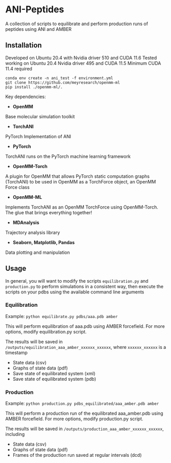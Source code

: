 # ANI-Peptides

A collection of scripts to equilibrate and perform production runs of peptides using ANI and AMBER

## Installation

Developed on Ubuntu 20.4 with Nvidia driver 510 and CUDA 11.6
Tested working on Ubuntu 20.4 Nvidia driver 495 and CUDA 11.5
Minimum CUDA 11.4 required

```
conda env create -n ani_test -f environment.yml
git clone https://github.com/meyresearch/openmm-ml
pip install ./openmm-ml/.
```

Key dependencies:

*   **OpenMM**

 Base molecular simulation toolkit

*   **TorchANI**

 PyTorch Implementation of ANI

*   **PyTorch**

 TorchANI runs on the PyTorch machine learning framework 

*   **OpenMM-Torch**

 A plugin for OpenMM that allows PyTorch static computation graphs (TorchANI) to be used in OpenMM as a TorchForce object, an OpenMM Force class 

*   **OpenMM-ML**

 Implements TorchANI as an OpenMM TorchForce using OpenMM-Torch. The glue that brings everything together!

*   **MDAnalysis**

 Trajectory analysis library

*   **Seaborn, Matplotlib, Pandas**

 Data plotting and manipulation

## Usage

In general, you will want to modify the scripts `equilibration.py` and `production.py` to perform simulations in a consistent way, then execute the scripts on your pdbs using the available command line arguments

### Equilibration

Example: `python equilibrate.py pdbs/aaa.pdb amber`

This will perform equilibration of aaa.pdb using AMBER forcefield. For more options, modify equilibration.py script.

The results will be saved in `/outputs/equilibration_aaa_amber_xxxxxx_xxxxxx`, where `xxxxxx_xxxxxx` is a timestamp
- State data (csv)
- Graphs of state data (pdf)
- Save state of equilibrated system (xml)
- Save state of equilibrated system (pdb)

### Production

Example: `python production.py pdbs_equilibrated/aaa_amber.pdb amber`

This will perform a production run of the equilibrated aaa_amber.pdb using AMBER forcefield. For more options, modify production.py script.

The results will be saved in `/outputs/production_aaa_amber_xxxxxx_xxxxxx`, including
- State data (csv)
- Graphs of state data (pdf)
- Frames of the production run saved at regular intervals (dcd)